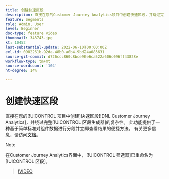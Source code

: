 ```yaml
---
title: 创建快速区段
description: 直接在您的Customer Journey Analytics项目中创建快速区段，并绕过完整区段生成器的复杂性。 此功能提供了一种基于简单标准对组件数据进行分段并立即查看结果的便捷方法。
feature: Segments
role: Admin, User
level: Beginner
doc-type: feature video
thumbnail: 343743.jpg
kt: 10452
last-substantial-update: 2022-06-10T00:00:00Z
exl-id: 0982261b-92da-48b0-a0b4-9bd24a083631
source-git-commit: d726ccc860c8bce96e6ca522a606c096ff43828e
workflow-type: tm+mt
source-wordcount: '104'
ht-degree: 14%

---
```


# 创建快速区段

直接在您的[!UICONTROL 项目中创建]快速区段[!DNL Customer Journey Analytics]，并绕过完整[!UICONTROL 区段生成器]的复杂性。 此功能提供了一种基于简单标准对组件数据进行分段并立即查看结果的便捷方法。 有关更多信息，请访问[文档](https://experienceleague.adobe.com/zh-hans/docs/analytics-platform/using/cja-components/cja-segments/quick-filters)。

>[!NOTE]
>
> 在Customer Journey Analytics界面中，[!UICONTROL 筛选器]已重命名为[!UICONTROL 区段]。

>[!VIDEO](https://video.tv.adobe.com/v/3410240/?quality=12&learn=on&captions=chi_hans)
